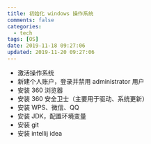 ```yaml
---
title: 初始化 windows 操作系统
comments: false
categories:
  - tech
tags: [OS]
date: 2019-11-18 09:27:06
updated: 2019-11-20 09:27:06
---
```


- 激活操作系统
- 新建个人账户，登录并禁用 administrator 用户
- 安装 360 浏览器
- 安装 360 安全卫士（主要用于驱动、系统更新）
- 安装 WPS、微信、QQ
- 安装 JDK，配置环境变量
- 安装 git
- 安装 intellij idea
